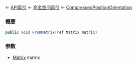 ← [API索引](Api-Index) ← [命名空间索引](Namespace-Index) ← [CompressedPositionOrientation](VRageMath.CompressedPositionOrientation)

### 概要

```csharp
public void FromMatrix(ref Matrix matrix)
```

### 参数

* [Matrix](VRageMath.Matrix) matrix
